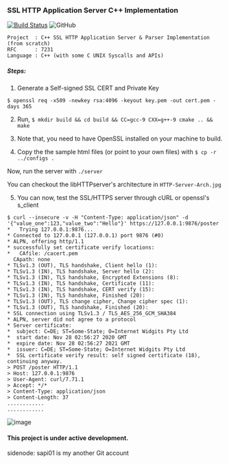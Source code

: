 ### SSL HTTP Application Server C++ Implementation
[![Build Status](https://travis-ci.org/harsathAI/SSL-HTTP-Application-Server-CPP-RFC7231.svg?branch=master)](https://travis-ci.org/harsathAI/SSL-HTTP-Application-Server-CPP-RFC7231)    ![GitHub](https://img.shields.io/github/license/harsathAI/SSL-HTTP-Application-Server-CPP-RFC7231)

```
Project  : C++ SSL HTTP Application Server & Parser Implementation (from scratch)
RFC      : 7231
Language : C++ (with some C UNIX Syscalls and APIs)
```

##### Steps:
1. Generate a Self-signed SSL CERT and Private Key 
```
$ openssl req -x509 -newkey rsa:4096 -keyout key.pem -out cert.pem -days 365
```

2. Run, `$ mkdir build && cd build && CC=gcc-9 CXX=g++-9 cmake .. && make`

3. Note that, you need to have OpenSSL installed on your machine to build.

4. Copy the the sample html files (or point to your own files) with `$ cp -r ../configs .`

Now, run the server with `./server`

You can checkout the libHTTPserver's architecture in `HTTP-Server-Arch.jpg`

5. You can now, test the SSL/HTTPS server through cURL or openssl's s_client
```
$ curl --insecure -v -H "Content-Type: application/json" -d '{"value_one":123,"value_two":"Hello"}' https://127.0.0.1:9876/poster
*   Trying 127.0.0.1:9876...
* Connected to 127.0.0.1 (127.0.0.1) port 9876 (#0)
* ALPN, offering http/1.1
* successfully set certificate verify locations:
*   CAfile: /cacert.pem
  CApath: none
* TLSv1.3 (OUT), TLS handshake, Client hello (1):
* TLSv1.3 (IN), TLS handshake, Server hello (2):
* TLSv1.3 (IN), TLS handshake, Encrypted Extensions (8):
* TLSv1.3 (IN), TLS handshake, Certificate (11):
* TLSv1.3 (IN), TLS handshake, CERT verify (15):
* TLSv1.3 (IN), TLS handshake, Finished (20):
* TLSv1.3 (OUT), TLS change cipher, Change cipher spec (1):
* TLSv1.3 (OUT), TLS handshake, Finished (20):
* SSL connection using TLSv1.3 / TLS_AES_256_GCM_SHA384
* ALPN, server did not agree to a protocol
* Server certificate:
*  subject: C=DE; ST=Some-State; O=Internet Widgits Pty Ltd
*  start date: Nov 28 02:56:27 2020 GMT
*  expire date: Nov 28 02:56:27 2021 GMT
*  issuer: C=DE; ST=Some-State; O=Internet Widgits Pty Ltd
*  SSL certificate verify result: self signed certificate (18), continuing anyway.
> POST /poster HTTP/1.1
> Host: 127.0.0.1:9876
> User-Agent: curl/7.71.1
> Accept: */*
> Content-Type: application/json
> Content-Length: 37
............
............
```

![image](https://github.com/harsathAI/SSL-HTTP-Application-Server-CPP-RFC7231/blob/master/HTTP-Server-Arch.jpg)

#### This project is under active development.

sidenode: sapi01 is my another Git account
